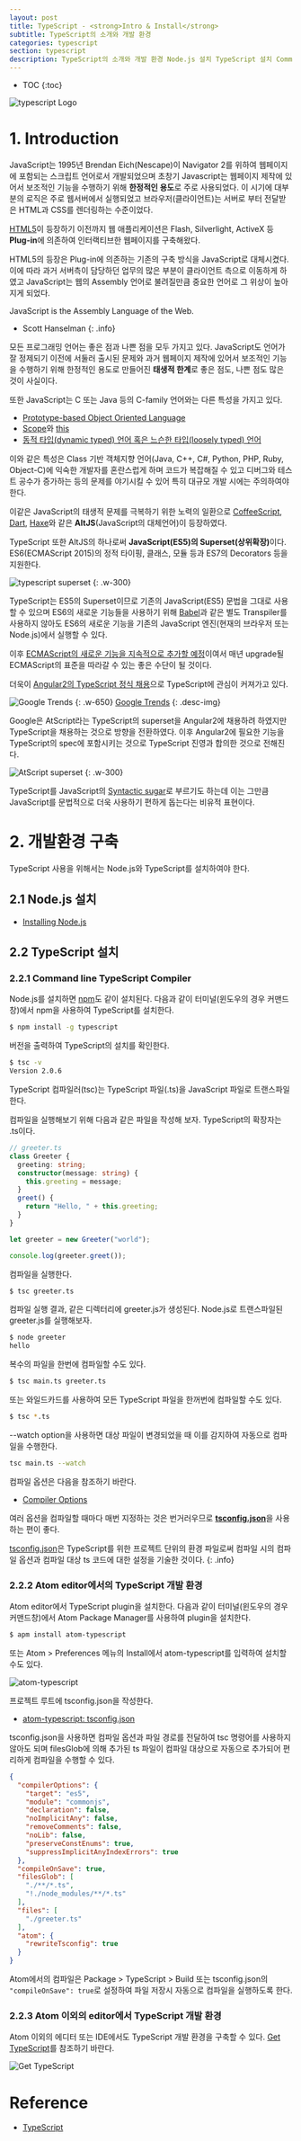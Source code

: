 ```yaml
---
layout: post
title: TypeScript - <strong>Intro & Install</strong>
subtitle: TypeScript의 소개와 개발 환경
categories: typescript
section: typescript
description: TypeScript의 소개와 개발 환경 Node.js 설치 TypeScript 설치 Command line TypeScript Compiler Atom editor에서의 TypeScript 개발 환경
---
```


* TOC
{:toc}

![typescript Logo](/img/typescript-logo.png)

# 1. Introduction

JavaScript는 1995년 Brendan Eich(Nescape)이 Navigator 2를 위하여 웹페이지에 포함되는 스크립트 언어로서 개발되었으며 초창기 Javascript는 웹페이지 제작에 있어서 보조적인 기능을 수행하기 위해 <strong>한정적인 용도</strong>로 주로 사용되었다. 이 시기에 대부분의 로직은 주로 웹서버에서 실행되었고 브라우저(클라이언트)는 서버로 부터 전달받은 HTML과 CSS를 렌더링하는 수준이었다.

[HTML5](./html5-syntax)이 등장하기 이전까지 웹 애플리케이션은 Flash, Silverlight, ActiveX 등 <strong>Plug-in</strong>에 의존하여 인터랙티브한 웹페이지를 구축해왔다.

HTML5의 등장은 Plug-in에 의존하는 기존의 구축 방식을 JavaScript로 대체시켰다. 이에 따라 과거 서버측이 담당하던 업무의 많은 부분이 클라이언트 측으로 이동하게 하였고 JavaScript는 웹의 Assembly 언어로 불려질만큼 중요한 언어로 그 위상이 높아지게 되었다.

JavaScript is the Assembly Language of the Web.  
- Scott Hanselman
{: .info}

모든 프로그래밍 언어는 좋은 점과 나쁜 점을 모두 가지고 있다. JavaScript도 언어가 잘 정제되기 이전에 서둘러 출시된 문제와 과거 웹페이지 제작에 있어서 보조적인 기능을 수행하기 위해 한정적인 용도로 만들어진 <strong>태생적 한계</strong>로 좋은 점도, 나쁜 점도 많은 것이 사실이다.

또한 JavaScript는 C 또는 Java 등의 C-family 언어와는 다른 특성을 가지고 있다.

- [Prototype-based Object Oriented Language](js-prototype)  
- [Scope](./js-scope)와 [this](./js-this)  
- [동적 타입(dynamic typed) 언어 혹은 느슨한 타입(loosely typed) 언어](./js-data-type-variable)

이와 같은 특성은 Class 기반 객체지향 언어(Java, C++, C#, Python, PHP, Ruby, Object-C)에 익숙한 개발자를 혼란스럽게 하며 코드가 복잡해질 수 있고 디버그와 테스트 공수가 증가하는 등의 문제를 야기시킬 수 있어 특히 대규모 개발 시에는 주의하여야 한다.

이같은 JavaScript의 태생적 문제를 극복하기 위한 노력의 일환으로 [CoffeeScript](http://coffeescript.org/), [Dart](https://www.dartlang.org/), [Haxe](https://haxe.org/)와 같은 <strong>AltJS</strong>(JavaScript의 대체언어)이 등장하였다.

TypeScript 또한 AltJS의 하나로써 <strong>JavaScript(ES5)의 Superset(상위확장)</strong>이다. ES6(ECMAScript 2015)의 정적 타이핑, 클래스, 모듈 등과 ES7의 Decorators 등을 지원한다.

![typescript superset](/img/typescript-superset.png)
{: .w-300}

TypeScript는 ES5의 Superset이므로 기존의 JavaScript(ES5) 문법을 그대로 사용할 수 있으며 ES6의 새로운 기능들을 사용하기 위해 [Babel](https://babeljs.io/)과 같은 별도 Transpiler를 사용하지 않아도 ES6의 새로운 기능을 기존의 JavaScript 엔진(현재의 브라우저 또는 Node.js)에서 실행할 수 있다.

이후 [ECMAScript의 새로운 기능을 지속적으로 추가할 예정](https://github.com/Microsoft/TypeScript/wiki/Roadmap)이여서 매년 upgrade될 ECMAScript의 표준을 따라갈 수 있는 좋은 수단이 될 것이다.

더욱이 [Angular2의 TypeScript 정식 채용](https://blogs.msdn.microsoft.com/typescript/2015/03/05/angular-2-built-on-typescript/)으로 TypeScript에 관심이 커져가고 있다.

![Google Trends](/img/typescript-google-trends.png)
{: .w-650}
[Google Trends](https://www.google.com/trends/explore?date=all&q=TypeScript)
{: .desc-img}

Google은 AtScript라는 TypeScript의 superset을 Angular2에 채용하려 하였지만 TypeScript을 채용하는 것으로 방향을 전환하였다. 이후 Angular2에 필요한 기능을
TypeScript의 spec에 포함시키는 것으로 TypeScript 진영과 합의한 것으로 전해진다.

![AtScript superset](/img/atscript.png)
{: .w-300}

TypeScript를 JavaScript의 [Syntactic sugar](https://en.wikipedia.org/wiki/Syntactic_sugar)로 부르기도 하는데 이는 그만큼 JavaScript를 문법적으로 더욱 사용하기 편하게 돕는다는 비유적 표현이다.

# 2. 개발환경 구축

TypeScript 사용을 위해서는 Node.js와 TypeScript를 설치하여야 한다.

## 2.1 Node.js 설치

- [Installing Node.js](./nodejs-basics#install)

## 2.2 TypeScript 설치

### 2.2.1 Command line TypeScript Compiler

Node.js를 설치하면 [npm](https://www.npmjs.com/)도 같이 설치된다. 다음과 같이 터미널(윈도우의 경우 커맨드창)에서 npm을 사용하여 TypeScript를 설치한다.

```bash
$ npm install -g typescript
```

버전을 출력하여 TypeScript의 설치를 확인한다.

```bash
$ tsc -v
Version 2.0.6
```

TypeScript 컴파일러(tsc)는 TypeScript 파일(.ts)을 JavaScript 파일로 트랜스파일한다.

컴파일을 실행해보기 위해 다음과 같은 파일을 작성해 보자. TypeScript의 확장자는 .ts이다.

```typescript
// greeter.ts
class Greeter {
  greeting: string;
  constructor(message: string) {
    this.greeting = message;
  }
  greet() {
    return "Hello, " + this.greeting;
  }
}

let greeter = new Greeter("world");

console.log(greeter.greet());
```

컴파일을 실행한다.

```bash
$ tsc greeter.ts
```

컴파일 실행 결과, 같은 디렉터리에 greeter.js가 생성된다. Node.js로 트랜스파일된 greeter.js를 실행해보자.

```bash
$ node greeter
hello
```

복수의 파일을 한번에 컴파일할 수도 있다.

```bash
$ tsc main.ts greeter.ts
```

또는 와일드카드를 사용하여 모든 TypeScript 파일을 한꺼번에 컴파일할 수도 있다.

```bash
$ tsc *.ts
```

\--watch option을 사용하면 대상 파일이 변경되었을 때 이를 감지하여 자동으로 컴파일을 수행한다.

```bash
tsc main.ts --watch
```

컴파일 옵션은 다음을 참조하기 바란다.

- [Compiler Options](https://www.typescriptlang.org/docs/handbook/compiler-options.html)

여러 옵션을 컴파일할 때마다 매번 지정하는 것은 번거러우므로 <strong>[tsconfig.json](http://www.typescriptlang.org/docs/handbook/tsconfig-json.html)</strong>을 사용하는 편이 좋다.

[tsconfig.json](https://github.com/TypeStrong/atom-typescript/blob/master/docs/tsconfig.md)은 TypeScript를 위한 프로젝트 단위의 환경 파일로써 컴파일 시의 컴파일 옵션과 컴파일 대상 ts 코드에 대한 설정을 기술한 것이다.
{: .info}

### 2.2.2 Atom editor에서의 TypeScript 개발 환경

Atom editor에서 TypeScript plugin을 설치한다. 다음과 같이 터미널(윈도우의 경우 커맨드창)에서 Atom Package Manager를 사용하여 plugin을 설치한다.

```bash
$ apm install atom-typescript
```

또는 Atom > Preferences 메뉴의 Install에서 atom-typescript를 입력하여 설치할 수도 있다.

![atom-typescript](/img/atom-typescript.png)

프로젝트 루트에 tsconfig.json을 작성한다.

- [atom-typescript: tsconfig.json](https://github.com/TypeStrong/atom-typescript/blob/master/docs/tsconfig.md)

tsconfig.json을 사용하면 컴파일 옵션과 파일 경로를 전달하여 tsc 명령어를 사용하지 않아도 되며 filesGlob에 의해 추가된 ts 파일이 컴파일 대상으로 자동으로 추가되어 편리하게 컴파일을 수행할 수 있다.

```json
{
  "compilerOptions": {
    "target": "es5",
    "module": "commonjs",
    "declaration": false,
    "noImplicitAny": false,
    "removeComments": false,
    "noLib": false,
    "preserveConstEnums": true,
    "suppressImplicitAnyIndexErrors": true
  },
  "compileOnSave": true,
  "filesGlob": [
    "./**/*.ts",
    "!./node_modules/**/*.ts"
  ],
  "files": [
    "./greeter.ts"
  ],
  "atom": {
    "rewriteTsconfig": true
  }
}
```

Atom에서의 컴파일은 Package > TypeScript > Build 또는 tsconfig.json의 `"compileOnSave": true`로 설정하여 파일 저장시 자동으로 컴파일을 실행하도록 한다.

### 2.2.3 Atom 이외의 editor에서 TypeScript 개발 환경

Atom 이외의 에디터 또는 IDE에서도 TypeScript 개발 환경을 구축할 수 있다. [Get TypeScript](http://www.typescriptlang.org/index.html)를 참조하기 바란다.

![Get TypeScript](/img/get-typescript.png)

# Reference

* [TypeScript](http://www.typescriptlang.org/index.html)
